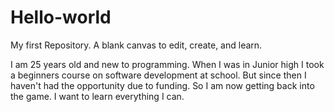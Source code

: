 # Hello-world
My first Repository. A blank canvas to edit, create, and learn.

I am 25 years old and new to programming. When I was in Junior high I took a beginners course on software development at school. But since then I haven't had the opportunity due to funding. So I am now getting back into the game. I want to learn everything I can.
